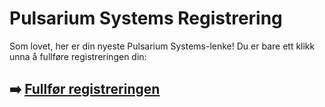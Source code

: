 # Pulsarium Systems Registrering

Som lovet, her er din nyeste Pulsarium Systems-lenke! Du er bare ett klikk unna å fullføre registreringen din:

## ➡️ [Fullfør registreringen](#REF!)